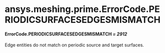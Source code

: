 # ansys.meshing.prime.ErrorCode.PERIODICSURFACESEDGESMISMATCH



#### ErrorCode.PERIODICSURFACESEDGESMISMATCH *= 2912*

Edge entities do not match on periodic source and target surfaces.

<!-- !! processed by numpydoc !! -->
